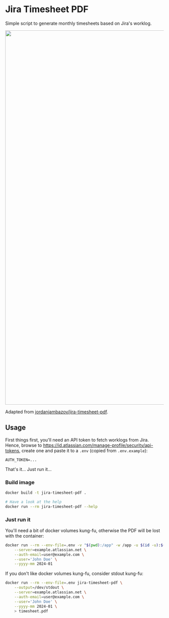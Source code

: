 # Jira Timesheet PDF

Simple script to generate monthly timesheets based on Jira's worklog.

<p align="center">
  <img
    width="1185"
    alt="Example timesheet"
    src="https://github.com/mcieno/jira-timesheet-pdf/assets/30049418/af2fa171-bc17-4b7c-8d28-03a13c8dbf5b"
    />
</p>

Adapted from [jordanjambazov/jira-timesheet-pdf](https://github.com/jordanjambazov/jira-timesheet-pdf).

## Usage

First things first, you'll need an API token to fetch worklogs from Jira.
Hence, browse to https://id.atlassian.com/manage-profile/security/api-tokens,
create one and paste it to a `.env` (copied from `.env.example`):

```env
AUTH_TOKEN=...
```

That's it... Just run it...

### Build image

```sh
docker build -t jira-timesheet-pdf .

# Have a look at the help
docker run --rm jira-timesheet-pdf --help
```

### Just run it

You'll need a bit of docker volumes kung-fu, otherwise the PDF will be lost with
the container:

```sh
docker run --rm --env-file=.env -v "$(pwd):/app" -w /app -u $(id -u):$(id -g) jira-timesheet-pdf \
    --server=example.atlassian.net \
    --auth-email=user@example.com \
    --user='John Doe' \
    --yyyy-mm 2024-01
```

If you don't like docker volumes kung-fu, consider stdout kung-fu:

```sh
docker run --rm --env-file=.env jira-timesheet-pdf \
    --output=/dev/stdout \
    --server=example.atlassian.net \
    --auth-email=user@example.com \
    --user='John Doe' \
    --yyyy-mm 2024-01 \
    > timesheet.pdf
```
